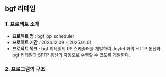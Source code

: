 ## bgf 리테일 

### 1. 프로젝트 소개
- **프로젝트 명** : bgf_pp_scheduler
- **프로젝트 기간** : 2024.12.09 ~ 2025.01.01
- **프로젝트 목표** : bgf 리테일의 PP 스케줄러를 개발하여 Joytel 과의 HTTP 통신과 bgf 리테일과  SFTP 통신의 자동으르 수행할 수 있도록 개발한다.

### 2. 프로그램의 구조
